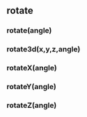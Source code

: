 ## rotate

### rotate(angle)

### rotate3d(x,y,z,angle)

### rotateX(angle)

### rotateY(angle)

### rotateZ(angle)